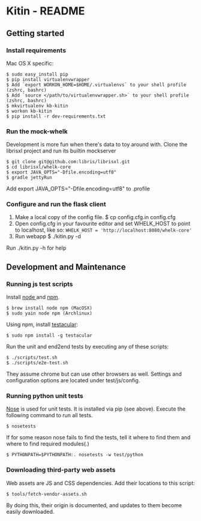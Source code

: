 Kitin - README
========================================================================

## Getting started

### Install requirements

Mac OS X specific:

    $ sudo easy_install pip
    $ pip install virtualenvwrapper
    $ Add `export WORKON_HOME=$HOME/.virtualenvs` to your shell profile (zshrc, bashrc)
    $ Add `source </path/to/virtualenvwrapper.sh>` to your shell profile (zshrc, bashrc)
    $ mkvirtualenv kb-kitin
    $ workon kb-kitin
    $ pip install -r dev-requirements.txt

### Run the mock-whelk
Development is more fun when there's data to toy around with.
Clone the librisxl project and run its builtin mockserver

    $ git clone git@github.com:libris/librisxl.git
    $ cd librisxl/whelk-core
    $ export JAVA_OPTS="-Dfile.encoding=utf8"
    $ gradle jettyRun

Add export JAVA_OPTS="-Dfile.encoding=utf8" to .profile 

### Configure and run the flask client

1. Make a local copy of the config file.
    $ cp config.cfg.in config.cfg
2. Open config.cfg in your favourite editor and set WHELK_HOST to point to localhost, like so: `WHELK_HOST = 'http://localhost:8080/whelk-core'`
3. Run webapp
    $ ./kitin.py -d

Run ./kitin.py -h for help


## Development and Maintenance

### Running js test scripts

Install [node ](http://nodejs.org/) and [npm](https://npmjs.org).

    $ brew install node npm (MacOSX)
    $ sudo yain node npm (Archlinux)

Using npm, install [testacular](http://testacular.github.com):

    $ sudo npm install -g testacular

Run the unit and end2end tests by executing any of these scripts:

    $ ./scripts/test.sh
    $ ./scripts/e2e-test.sh

They assume chrome but can use other browsers as well. Settings and configuration options are located under test/js/config.

### Running python unit tests

[Nose](https://nose.readthedocs.org/en/latest/testing.html) is used for unit tests. It is installed via pip (see above).
Execute the following command to run all tests.

    $ nosetests

If for some reason nose fails to find the tests, tell it where to find them and where to find required modules(.)

    $ PYTHONPATH=$PYTHONPATH:. nosetests -w test/python

### Downloading third-party web assets

Web assets are JS and CSS dependencies. Add their locations to this script:

    $ tools/fetch-vendor-assets.sh

By doing this, their origin is documented, and updates to them become easily
downloaded.

